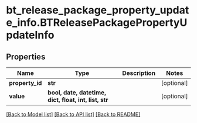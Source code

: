 # bt_release_package_property_update_info.BTReleasePackagePropertyUpdateInfo

## Properties
Name | Type | Description | Notes
------------ | ------------- | ------------- | -------------
**property_id** | **str** |  | [optional] 
**value** | **bool, date, datetime, dict, float, int, list, str** |  | [optional] 

[[Back to Model list]](../README.md#documentation-for-models) [[Back to API list]](../README.md#documentation-for-api-endpoints) [[Back to README]](../README.md)


